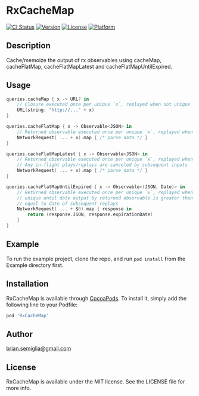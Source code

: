 # RxCacheMap

[![CI Status](https://img.shields.io/travis/brian.semiglia@gmail.com/RxCacheMap.svg?style=flat)](https://travis-ci.org/brian.semiglia@gmail.com/RxCacheMap)
[![Version](https://img.shields.io/cocoapods/v/RxCacheMap.svg?style=flat)](https://cocoapods.org/pods/RxCacheMap)
[![License](https://img.shields.io/cocoapods/l/RxCacheMap.svg?style=flat)](https://cocoapods.org/pods/RxCacheMap)
[![Platform](https://img.shields.io/cocoapods/p/RxCacheMap.svg?style=flat)](https://cocoapods.org/pods/RxCacheMap)

## Description

Cache/memoize the output of rx observables using cacheMap, cacheFlatMap, cacheFlatMapLatest and cacheFlatMapUntilExpired.

## Usage

```swift
queries.cacheMap { x -> URL? in
    // Closure executed once per unique `x`, replayed when not unique
    URL(string: "http://..." + x)
}

queries.cacheFlatMap { x -> Observable<JSON> in
    // Returned observable executed once per unique `x`, replayed when not unique
    NetworkRequest( ... + x).map { /* parse data */ }
}

queries.cacheFlatMapLatest { x -> Observable<JSON> in
    // Returned observable executed once per unique `x`, replayed when not unique
    // Any in-flight plays/replays are canceled by subsequent inputs
    NetworkRequest( ... + x).map { /* parse data */ }
}

queries.cacheFlatMapUntilExpired { x -> Observable<(JSON, Date)> in
    // Returned observable executed once per unique `x`, replayed when not 
    // unique until date output by returned observable is greater than or 
    // equal to date of subsequent replays
    NetworkRequest( ... + $0).map { response in 
        return (response.JSON, response.expirationDate)
    }
}
```

## Example

To run the example project, clone the repo, and run `pod install` from the Example directory first.

## Installation

RxCacheMap is available through [CocoaPods](https://cocoapods.org). To install
it, simply add the following line to your Podfile:

```ruby
pod 'RxCacheMap'
```

## Author

brian.semiglia@gmail.com

## License

RxCacheMap is available under the MIT license. See the LICENSE file for more info.
